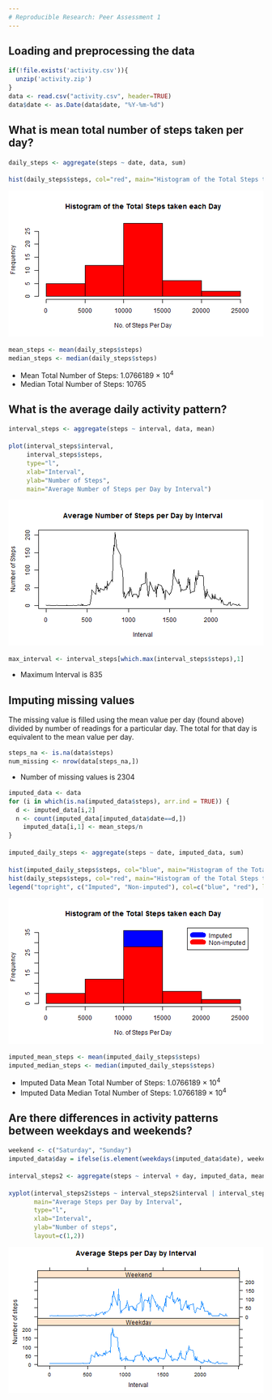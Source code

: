 ```yaml
---
# Reproducible Research: Peer Assessment 1
---
```






## Loading and preprocessing the data

```r
if(!file.exists('activity.csv')){
  unzip('activity.zip')
}
data <- read.csv("activity.csv", header=TRUE)
data$date <- as.Date(data$date, "%Y-%m-%d")
```

## What is mean total number of steps taken per day?

```r
daily_steps <- aggregate(steps ~ date, data, sum)

hist(daily_steps$steps, col="red", main="Histogram of the Total Steps taken each Day", xlab="No. of Steps Per Day")
```

![plot of chunk unnamed-chunk-2](figure/unnamed-chunk-2-1.png) 

```r
mean_steps <- mean(daily_steps$steps)
median_steps <- median(daily_steps$steps)
```
* Mean Total Number of Steps: 1.0766189 &times; 10<sup>4</sup>
* Median Total Number of Steps:  10765

## What is the average daily activity pattern?

```r
interval_steps <- aggregate(steps ~ interval, data, mean)

plot(interval_steps$interval,
     interval_steps$steps, 
     type="l", 
     xlab="Interval", 
     ylab="Number of Steps",
     main="Average Number of Steps per Day by Interval")
```

![plot of chunk unnamed-chunk-3](figure/unnamed-chunk-3-1.png) 

```r
max_interval <- interval_steps[which.max(interval_steps$steps),1]
```

* Maximum Interval is 835

## Imputing missing values
The missing value is filled using the mean value per day (found above) divided by number of readings for a particular day. The total for that day is equivalent to the mean value per day.

```r
steps_na <- is.na(data$steps)
num_missing <- nrow(data[steps_na,])
```
* Number of missing values is 2304


```r
imputed_data <- data
for (i in which(is.na(imputed_data$steps), arr.ind = TRUE)) {
  d <- imputed_data[i,2]
  n <- count(imputed_data[imputed_data$date==d,])
	imputed_data[i,1] <- mean_steps/n
}

imputed_daily_steps <- aggregate(steps ~ date, imputed_data, sum)

hist(imputed_daily_steps$steps, col="blue", main="Histogram of the Total Steps taken each Day", xlab="No. of Steps Per Day")
hist(daily_steps$steps, col="red", main="Histogram of the Total Steps taken each Day", xlab="No. of Steps Per Day", add=T)
legend("topright", c("Imputed", "Non-imputed"), col=c("blue", "red"), lwd=10)
```

![plot of chunk unnamed-chunk-5](figure/unnamed-chunk-5-1.png) 

```r
imputed_mean_steps <- mean(imputed_daily_steps$steps)
imputed_median_steps <- median(imputed_daily_steps$steps)
```

* Imputed Data Mean Total Number of Steps: 1.0766189 &times; 10<sup>4</sup>
* Imputed Data Median Total Number of Steps:  1.0766189 &times; 10<sup>4</sup>


## Are there differences in activity patterns between weekdays and weekends?

```r
weekend <- c("Saturday", "Sunday")
imputed_data$day = ifelse(is.element(weekdays(imputed_data$date), weekend), "Weekend", "Weekday")

interval_steps2 <- aggregate(steps ~ interval + day, imputed_data, mean)

xyplot(interval_steps2$steps ~ interval_steps2$interval | interval_steps2$day, 
       main="Average Steps per Day by Interval",
       type="l",
       xlab="Interval", 
       ylab="Number of steps",
       layout=c(1,2))
```

![plot of chunk unnamed-chunk-6](figure/unnamed-chunk-6-1.png) 
